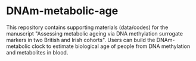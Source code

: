 # DNAm-metabolic-age
This repository contains supporting materials (data/codes) for the manuscript "Assessing metabolic ageing via DNA methylation surrogate markers in two British and Irish cohorts".
Users can build the DNAm-metabolic clock to estimate biological age of people from DNA methylation and metabolites in blood.
